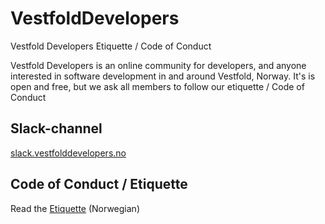 # VestfoldDevelopers
Vestfold Developers Etiquette / Code of Conduct

Vestfold Developers is an online community for developers, and anyone interested in software development in and around Vestfold, Norway.
It's is open and free, but we ask all members to follow our etiquette / Code of Conduct

## Slack-channel
[slack.vestfolddevelopers.no](http://slack.vestfolddevelopers.no)

## Code of Conduct / Etiquette
Read the [Etiquette](https://github.com/pavsaund/VestfoldDevelopers/blob/master/Etiquette_Norwegian.md) (Norwegian)

